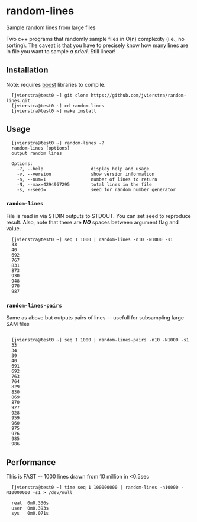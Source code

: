 # random-lines
Sample random lines from large files

Two c++ programs that randomly sample files in O(n) complexity (i.e., no sorting).
The caveat is that you have to precisely know how many lines are in file you want to
sample *a priori*. Still linear!

## Installation

Note: requires [boost](http://boost.org) libraries to compile.

```
  [jvierstra@test0 ~] git clone https://github.com/jvierstra/random-lines.git
  [jvierstra@test0 ~] cd random-lines
  [jvierstra@test0 ~] make install
```

## Usage

```
  [jvierstra@test0 ~] random-lines -?
  random-lines [options]
  output random lines

  Options:
    -?, --help                  display help and usage
    -v, --version               show version information
    -n, --num=1                 number of lines to return
    -N, --max=4294967295        total lines in the file
    -s, --seed=                 seed for random number generator
```

### `random-lines`

File is read in via STDIN outputs to STDOUT. You can set seed to reproduce result.
Also, note that there are ***NO*** spaces between argument flag and value.

```
  [jvierstra@test0 ~] seq 1 1000 | random-lines -n10 -N1000 -s1  
  33
  40
  692
  767
  831
  873
  930
  948
  978
  987
```

### `random-lines-pairs`

Same as above but outputs pairs of lines -- usefull for subsampling large SAM files

```

  [jvierstra@test0 ~] seq 1 1000 | random-lines-pairs -n10 -N1000 -s1
  33
  34
  39
  40
  691
  692
  763
  764
  829
  830
  869
  870
  927
  928
  959
  960
  975
  976
  985
  986
```

## Performance

This is FAST -- 1000 lines drawn from 10 million in <0.5sec

```
  [jvierstra@test0 ~] time seq 1 100000000 | random-lines -n10000 -N10000000 -s1 > /dev/null

  real	0m0.336s
  user	0m0.393s
  sys	0m0.071s
```  
